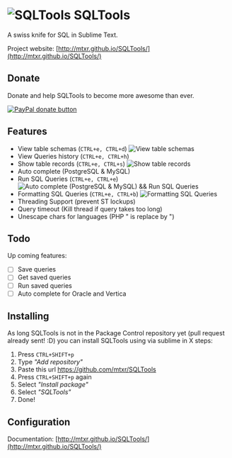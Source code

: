 ![SQLTools](https://github.com/mtxr/SQLTools/raw/images/icon.png?raw=true) SQLTools
===============

A swiss knife for SQL in Sublime Text.

Project website: [http://mtxr.github.io/SQLTools/](http://mtxr.github.io/SQLTools/)

## Donate

Donate and help SQLTools to become more awesome than ever.

<span class="badge-paypal"><a href="https://www.paypal.com/cgi-bin/webscr?cmd=_s-xclick&hosted_button_id=RSMB6DGK238V8" title="Donate to this project using Paypal"><img src="https://img.shields.io/badge/paypal-donate-yellow.svg" alt="PayPal donate button" /></a></span>

## Features
* View table schemas (`CTRL+e, CTRL+d`)
![View table schemas](https://github.com/mtxr/SQLTools/raw/images/table_description.gif?raw=true)
* View Queries history (`CTRL+e, CTRL+h`)
* Show table records (`CTRL+e, CTRL+s`)
![Show table records](https://github.com/mtxr/SQLTools/raw/images/table_records.gif?raw=true)
* Auto complete (PostgreSQL & MySQL)
* Run SQL Queries (`CTRL+e, CTRL+e`)
![Auto complete (PostgreSQL & MySQL) && Run SQL Queries](https://github.com/mtxr/SQLTools/raw/images/execute_auto_complete.gif?raw=true)
* Formatting SQL Queries (`CTRL+e, CTRL+b`)
![Formatting SQL Queries](https://github.com/mtxr/SQLTools/raw/images/format_sql.gif?raw=true)
* Threading Support (prevent ST lockups)
* Query timeout (Kill thread if query takes too long)
* Unescape chars for languages (PHP \" is replace by ")

## Todo

Up coming features:

- [ ] Save queries
- [ ] Get saved queries
- [ ] Run saved queries
- [ ] Auto complete for Oracle and Vertica

## Installing

As long SQLTools is not in the Package Control repository yet (pull request already sent! :D) you can install SQLTools using via sublime in X steps:
1. Press `CTRL+SHIFT+p`
2. Type *"Add repository"* 
3. Paste this url https://github.com/mtxr/SQLTools
4. Press `CTRL+SHIFT+p` again
5. Select *"Install package"*
6. Select *"SQLTools"*
7. Done!


## Configuration 

Documentation: [http://mtxr.github.io/SQLTools/](http://mtxr.github.io/SQLTools/)
